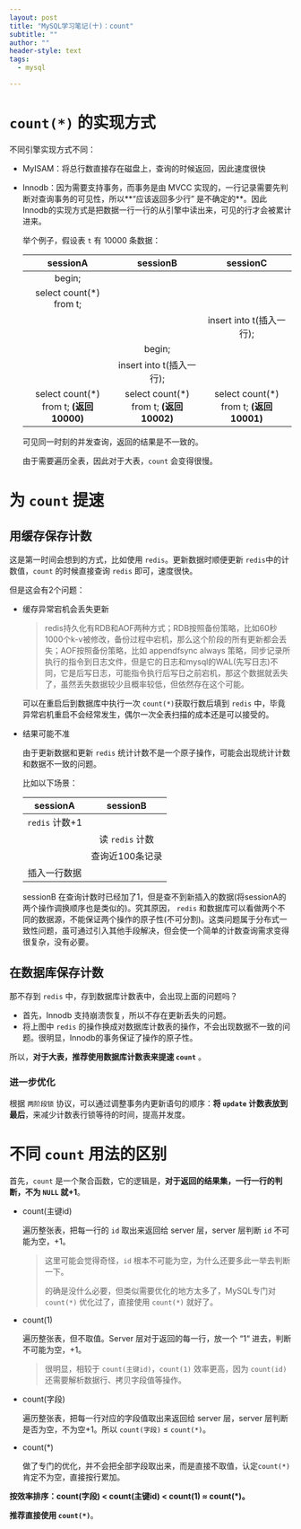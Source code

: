 ```yaml
---
layout: post
title: "MySQL学习笔记(十)：count"
subtitle: ""
author: ""
header-style: text
tags:
  - mysql

---
```






# `count(*)` 的实现方式

不同引擎实现方式不同：

- MyISAM：将总行数直接存在磁盘上，查询的时候返回，因此速度很快

- Innodb：因为需要支持事务，而事务是由 MVCC 实现的，一行记录需要先判断对查询事务的可见性，所以**“应该返回多少行” 是不确定的**。因此Innodb的实现方式是把数据一行一行的从引擎中读出来，可见的行才会被累计进来。

  举个例子，假设表 `t` 有 10000 条数据：

  |                sessionA                 |                sessionB                 |                sessionC                 |
  | :-------------------------------------: | :-------------------------------------: | :-------------------------------------: |
  |                 begin;                  |                                         |                                         |
  |         select count(*) from t;         |                                         |                                         |
  |                                         |                                         |        insert into t(插入一行);         |
  |                                         |                 begin;                  |                                         |
  |                                         |        insert into t(插入一行);         |                                         |
  | select count(*) from t; **(返回10000)** | select count(*) from t; **(返回10002)** | select count(*) from t; **(返回10001)** |

  可见同一时刻的并发查询，返回的结果是不一致的。

  由于需要遍历全表，因此对于大表，`count` 会变得很慢。











# 为 `count` 提速

## 用缓存保存计数

这是第一时间会想到的方式，比如使用 `redis`。更新数据时顺便更新 `redis`中的计数值，`count` 的时候直接查询 `redis` 即可，速度很快。

但是这会有2个问题：

- 缓存异常宕机会丢失更新

  > redis持久化有RDB和AOF两种方式；RDB按照备份策略，比如60秒1000个k-v被修改，备份过程中宕机，那么这个阶段的所有更新都会丢失；AOF按照备份策略，比如 appendfsync always 策略，同步记录所执行的指令到日志文件，但是它的日志和mysql的WAL(先写日志)不同，它是后写日志，可能指令执行后写日之前宕机，那这个数据就丢失了，虽然丢失数据较少且概率较低，但依然存在这个可能。

  可以在重启后到数据库中执行一次 `count(*)`获取行数后填到 `redis` 中，毕竟异常宕机重启不会经常发生，偶尔一次全表扫描的成本还是可以接受的。

  

- 结果可能不准

  由于更新数据和更新 `redis` 统计计数不是一个原子操作，可能会出现统计计数和数据不一致的问题。

  比如以下场景：

  |    sessionA    |    sessionB     |
  | :------------: | :-------------: |
  | `redis` 计数+1 |                 |
  |                | 读 `redis` 计数 |
  |                | 查询近100条记录 |
  |  插入一行数据  |                 |

  sessionB 在查询计数时已经加了1，但是查不到新插入的数据(将sessionA的两个操作调换顺序也是类似的)。究其原因， `redis` 和数据库可以看做两个不同的数据源，不能保证两个操作的原子性(不可分割)。这类问题属于分布式一致性问题，虽可通过引入其他手段解决，但会使一个简单的计数查询需求变得很复杂，没有必要。





## 在数据库保存计数

那不存到 `redis`  中，存到数据库计数表中，会出现上面的问题吗？

- 首先，Innodb 支持崩溃恢复，所以不存在更新丢失的问题。
- 将上图中 `redis`  的操作换成对数据库计数表的操作，不会出现数据不一致的问题。很明显，Innodb的事务保证了操作的原子性。

所以，**对于大表，推荐使用数据库计数表来提速 `count`** 。



### 进一步优化

根据 `两阶段锁` 协议，可以通过调整事务内更新语句的顺序：**将 `update` 计数表放到最后**，来减少计数表行锁等待的时间，提高并发度。







# 不同 `count` 用法的区别

首先，`count` 是一个聚合函数，它的逻辑是，**对于返回的结果集，一行一行的判断，不为 `NULL` 就+1**。

- count(主键id)

  遍历整张表，把每一行的 `id` 取出来返回给 server 层，server 层判断 `id` 不可能为空，+1。

  > 这里可能会觉得奇怪，`id` 根本不可能为空，为什么还要多此一举去判断一下。
  >
  > 的确是没什么必要，但类似需要优化的地方太多了，MySQL专门对 `count(*)` 优化过了，直接使用 `count(*)`  就好了。

- count(1)

  遍历整张表，但不取值。Server 层对于返回的每一行，放一个 “1“ 进去，判断不可能为空，+1。

  > 很明显，相较于 `count(主键id)`，`count(1)` 效率更高，因为 `count(id)`  还需要解析数据行、拷贝字段值等操作。

- count(字段)

  遍历整张表，把每一行对应的字段值取出来返回给 server 层，server 层判断是否为空，不为空+1。所以 `count(字段)` ≤ `count(*)`。

- count(*)

  做了专门的优化，并不会把全部字段取出来，而是直接不取值，认定`count(*)` 肯定不为空，直接按行累加。



**按效率排序：count(字段) < count(主键id) < count(1) ≈ count(*)。**

**推荐直接使用 `count(*)`**。